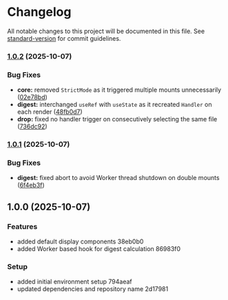 # Changelog

All notable changes to this project will be documented in this file. See [standard-version](https://github.com/conventional-changelog/standard-version) for commit guidelines.

### [1.0.2](https://github.com/enteocode/reversing-labs/compare/v1.0.1...v1.0.2) (2025-10-07)


### Bug Fixes

* **core:** removed `StrictMode` as it triggered multiple mounts unnecessarily ([02e78bd](https://github.com/enteocode/reversing-labs/commit/02e78bd3aa5f556d2ef3b30903ec2bfa0317e5e7))
* **digest:** interchanged `useRef` with `useState` as it recreated `Handler` on each render ([48fb0d7](https://github.com/enteocode/reversing-labs/commit/48fb0d758215e4f46811c48da0fc2743b897794d))
* **drop:** fixed no handler trigger on consecutively selecting the same file ([736dc92](https://github.com/enteocode/reversing-labs/commit/736dc9228c6af425ced5509f7ff7a9b2251186c4))

### [1.0.1](https://github.com/enteocode/reversing-labs/compare/v1.0.0...v1.0.1) (2025-10-07)


### Bug Fixes

* **digest:** fixed abort to avoid Worker thread shutdown on double mounts ([6f4eb3f](https://github.com/enteocode/reversing-labs/commit/6f4eb3fff727c5039c64a2d31fed8b5b294eb469))

## 1.0.0 (2025-10-07)


### Features

* added default display components 38eb0b0
* added Worker based hook for digest calculation 86983f0


### Setup

* added initial environment setup 794aeaf
* updated dependencies and repository name 2d17981
